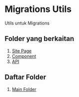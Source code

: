 # Migrations Utils
Utils untuk Migrations

## Folder yang berkaitan
1. [Site Page](/src/app/(protected)/admin/migrations/page.tsx)
2. [Component](/src/components/Admin/Migrations/README_ID.MD)
3. [API](/src/app/api/admin/migrations/route.ts)

## Daftar Folder
1. [Main Folder](index.tsx)